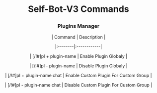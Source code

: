 # <p align="center">Self-Bot-V3 Commands

### <p align="center">Plugins Manager
<p align="center">| Command | Description |
<p align="center">|:--------|:------------|
<p align="center">| [/!#]pl + plugin-name | Enable Plugin Globaly |
<p align="center">| [/!#]pl - plugin-name | Disable Plugin Globaly |
<p align="center">| [/!#]pl + plugin-name chat | Enable Custom Plugin For Custom Group |
<p align="center">| [/!#]pl - plugin-name chat | Disable Custom Plugin For Custom Group |
